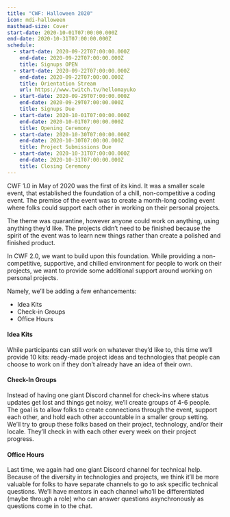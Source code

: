 ```yaml
---
title: "CWF: Halloween 2020"
icon: mdi-halloween
masthead-size: Cover
start-date: 2020-10-01T07:00:00.000Z
end-date: 2020-10-31T07:00:00.000Z
schedule:
  - start-date: 2020-09-22T07:00:00.000Z
    end-date: 2020-09-22T07:00:00.000Z
    title: Signups OPEN
  - start-date: 2020-09-22T07:00:00.000Z
    end-date: 2020-09-22T07:00:00.000Z
    title: Orientation Stream
    url: https://www.twitch.tv/hellomayuko
  - start-date: 2020-09-29T07:00:00.000Z
    end-date: 2020-09-29T07:00:00.000Z
    title: Signups Due
  - start-date: 2020-10-01T07:00:00.000Z
    end-date: 2020-10-01T07:00:00.000Z
    title: Opening Ceremony
  - start-date: 2020-10-30T07:00:00.000Z
    end-date: 2020-10-30T07:00:00.000Z
    title: Project Submissions Due
  - start-date: 2020-10-31T07:00:00.000Z
    end-date: 2020-10-31T07:00:00.000Z
    title: Closing Ceremony
---
```

CWF 1.0 in May of 2020 was the first of its kind. It was a smaller scale event, that established the foundation of a chill, non-competitive a coding event. The premise of the event was to create a month-long coding event where folks could support each other in working on their personal projects.

The theme was quarantine, however anyone could work on anything, using anything they’d like. The projects didn’t need to be finished because the spirit of the event was to learn new things rather than create a polished and finished product.

In CWF 2.0, we want to build upon this foundation. While providing a non-competitive, supportive, and chilled environment for people to work on their projects, we want to provide some additional support around working on personal projects.

Namely, we’ll be adding a few enhancements:

* Idea Kits
* Check-in Groups
* Office Hours

#### Idea Kits

While participants can still work on whatever they’d like to, this time we’ll provide 10 kits: ready-made project ideas and technologies that people can choose to work on if they don’t already have an idea of their own.

#### Check-In Groups

Instead of having one giant Discord channel for check-ins where status updates get lost and things get noisy, we’ll create groups of 4-6 people. The goal is to allow folks to create connections through the event, support each other, and hold each other accountable in a smaller group setting. We’ll try to group these folks based on their project, technology, and/or their locale. They’ll check in with each other every week on their project progress.

#### Office Hours

Last time, we again had one giant Discord channel for technical help. Because of the diversity in technologies and projects, we think it’ll be more valuable for folks to have separate channels to go to ask specific technical questions. We’ll have mentors in each channel who’ll be differentiated (maybe through a role) who can answer questions asynchronously as questions come in to the chat.
